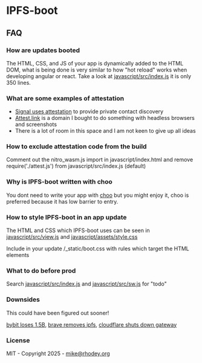 # IPFS-boot
## FAQ

### How are updates booted
The HTML, CSS, and JS of your app is dynamically added to the HTML DOM, what is being done is very similar to how "hot reload" works when developing angular or react. Take a look at [javascript/src/index.js](https://github.com/rhodey/IPFS-boot/blob/master/javascript/src/index.js) it is only 350 lines.

### What are some examples of attestation
+ [Signal uses attestation](https://signal.org/blog/private-contact-discovery/) to provide private contact discovery
+ [Attest.link](https://attest.link) is a domain I bought to do something with headless browsers and screenshots
+ There is a lot of room in this space and I am not keen to give up all ideas

### How to exclude attestation code from the build
Comment out the nitro_wasm.js import in javascript/index.html and remove require('./attest.js') from javascript/src/index.js (default)

### Why is IPFS-boot written with choo
You dont need to write your app with [choo](https://github.com/choojs/choo) but you might enjoy it, choo is preferred because it has low barrier to entry.

### How to style IPFS-boot in an app update
The HTML and CSS which IPFS-boot uses can be seen in [javascript/src/view.js](https://github.com/rhodey/IPFS-boot/blob/master/javascript/src/view.js) and [javascript/assets/style.css](https://github.com/rhodey/IPFS-boot/blob/master/javascript/assets/style.css)

Include in your update /_static/boot.css with rules which target the HTML elements

### What to do before prod
Search [javascript/src/index.js](https://github.com/rhodey/IPFS-boot/blob/master/javascript/src/index.js) and [javascript/src/sw.js](https://github.com/rhodey/IPFS-boot/blob/master/javascript/src/sw.js) for "todo"

### Downsides
This could have been figured out sooner!

[bybit loses 1.5B](https://news.ycombinator.com/item?id=43140754), [brave removes ipfs](https://news.ycombinator.com/item?id=41381593), [cloudflare shuts down gateway](https://blog.cloudflare.com/cloudflares-public-ipfs-gateways-and-supporting-interplanetary-shipyard/)

### License
MIT - Copyright 2025 - mike@rhodey.org
